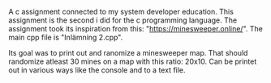 A c assignment connected to my system developer education.
This assignment is the second i did for the c programming language. 
The assignment took its inspiration from this: "https://minesweeper.online/".
The main cpp file is "Inlämning 2.cpp".

Its goal was to print out and ranomize a minesweeper map. 
That should randomize atleast 30 mines on a map with this ratio: 20x10.
Can be printet out in various ways like the console and to a text file.
